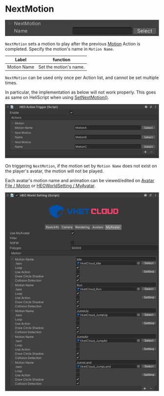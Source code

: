 # NextMotion

![NextMotion](img/NextMotion.jpg)

`NextMotion` sets a motion to play after the previous [Motion](./Motion.md) Action is completed. Specify the motion's name in `Motion Name`.

|  Label |  function  |
| ----   | ---- |
| Motion Name | Set the motion's name. |

`NextMotion` can be used only once per Action list, and cannot be set multiple times.

In particular, the implementation as below will not work properly. This goes as same on HeliScript when using [SetNextMotion()](../../hs/hs_class_player.md#setnextmotion).

![NextMotionNG](./img/NextMotionNG.jpg)

On triggering `NextMotion`, if the motion set by `Motion Name` does not exist on the player's avatar, the motion will not be played.

Each avatar's motion name and animation can be viewed/edited on [Avatar File / Motion](../../WorldMakingGuide/AvatarFile.md#motion) or [HEOWorldSetting / MyAvatar](../../HEOComponents/HEOWorldSetting.md#motion).

![MyAvatar_1](../../HEOComponents/img/HEOWorldSetting_MyAvatar_1.jpg)
